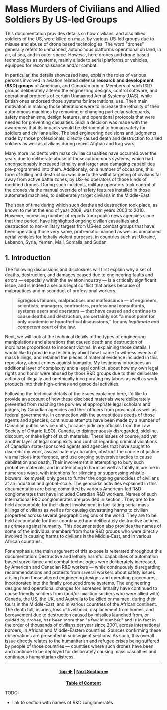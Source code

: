 # Mass Murders of Civilians and Allied Soldiers By US-led Groups

This documentation provides details on how civilians, and also allied soldiers of the US, were killed en mass, by various US-led groups due to misuse and abuse of drone based technologies. The word "drones" generally refers to unmanned, autonomous platforms operational on land, in air, at sea, and in outer space. However, here drones and drone based technologies as systems, mainly allude to aerial platforms or vehicles, equipped for reconnaissance and/or combat. 

In particular, the details showcased here, explain the roles of various persons involved in aviation related defense **research and development (R&D) groups** of American, and Canadian origin. Members of such R&D groups deliberately altered the engineering designs, control software, and operational protocols of certain Unmanned Aerial Systems (UAS), while British ones endorsed those systems for international use. Their main motivation in making those alterations were to increase the lethality of their autonomous machines by removing or changing particular safeguards, safety mechanisms, design features, and operational protocols that were needed for preventing casualties. Such a decision was made with the awareness that its impacts would be detrimental to human safety for soldiers and civilians alike. The bad engineering decisions and judgments made by those professionals, directly caused death and destruction to allied soldiers as well as civilians during recent Afghan and Iraq wars. 

Many more incidents with mass civilian casualties have occurred over the years due to deliberate abuse of those autonomous systems, which had unconscionably increased lethality and larger area damaging capabilities pre-programmed into them. Additionally, on a number of occasions, this form of killing and destruction was due to the willful targeting of civilians far away from active battle zones, by US-led operators of those kinds of modified drones. During such incidents, military operators took control of the drones via the manual override of safety features installed in those automated machines, to deliberately target civilians in the Middle-East. 

The span of time during which such deaths and destruction took place, as known to me at the end of year 2009, was from years 2003 to 2010. However, increasing number of reports from public news agencies since that time period, have highlighted ongoing civilian casualties and destruction to non-military targets from US-led combat groups that have been operating those very same, problematic manned as well as unmanned aerial vehicles for lethally violent purposes, in countries such as: Ukraine, Lebanon, Syria, Yemen, Mali, Somalia, and Sudan.

## 1. Introduction

The following discussions and disclosures will first explain why a set of deaths, destruction, and damages caused due to engineering faults and errors — especially within the aviation industry — is a critically significant issue, and is indeed a serious legal conflict that arises because of malpractices and misconduct of professional workers. 

> **Egregious failures, malpractices and malfeasance — of engineers, scientists, managers, contractors, professional consultants, systems users and operators — that have caused and continue to cause deaths and destruction, are certainly not "a moot point for only academic or hypothetical discussions," for any *legitimate and competent* court of the law.**

Next, we will look at the technical details of the types of engineering manipulations and alterations that caused death and destruction of inordinate proportions to innocent victims. In explaining those details, I would like to provide my testimony about how I came to witness events of mass killings, and retained the pieces of material evidence included in this repository, about crimes against humanity. My testimony introduces an additional layer of complexity and a legal conflict, about how my own legal rights and honor were abused by those R&D groups due to their deliberate actions of illegally and unethically incorporating my labors as well as work products into their high-crimes and genocidal activities.  

Following the technical details of the issues explained here, I'd like to provide an account of how these disclosed materials were deliberately prevented from reaching the purview of appropriate legal scholars and judges, by Canadian agencies and their officers from provincial as well as federal governments. In connection with the surreptitious deeds of those agents and agencies, continuous attempts have been made by a number of Canadian public service units, to cause judiciary officials from the Law Society of Ontario (LSO), Canada, to disingenuously disregarded, sideline, discount, or make light of such materials. These issues of course, add yet another layer of legal complexity and conflict regarding criminal violations of Canadian state-sponsored agents and agencies that have sought to discredit my work, assassinate my character, obstruct the course of justice via malicious interference, and use ongoing subversive tactics to cause debilitation and death. Their involvement in attempting to bury such probative materials, and in attempting to harm as well as fatally injure me in numerous ways, with intentions for silencing or suppressing whistle-blowers like myself, only goes to further the ongoing genocides of civilians at an industrial and global-scale. The genocidal activities explained in this documentation are being committed by various American-led R&D conglomerates that have included Canadian R&D workers. Names of such international R&D conglomerates are provided in section [ ](). They are to be held accountable for their direct involvement in facilitating serial mass killings of civilians as well as for causing devastating harms to civilian properties across several geographic regions of the world. They are to be held accountable for their coordinated and deliberately destructive actions, as crimes against humanity. This documentation also provides the names of some of the individual members from those R&D groups who were directly involved in causing harms to civilians in the Middle-East, and in various African countries. 

For emphasis, the main argument of this expose is reiterated throughout this documentation: Destructive and lethally harmful capabilities of automation based surveillance and combat technologies were deliberately increased, by American and Canadian R&D workers — while continuously disregarding recommendations and protests from several workers about safety issues arising from those altered engineering designs and operating procedures, incorporated into the finally produced drone systems. The engineering designs and operational changes for increased lethality have continued to cause friendly soldiers from (and/or coalition soldiers who were allied with) Canada, the US, the UK, and Australia to be killed or maimed, during their tours in the Middle-East, and in various countries of the African continent. The death toll, injuries, loss of livelihood, displacement from homes, and bereavement due to destruction caused by missiles launched from, or guided by drones, has been more than "a few in number," and is in fact in the order of thousands of civilians per year since 2001, across international borders, in African and Middle-Eastern countries. Sources confirming these observations are presented in subsequent sections. As such, this overall issue directly relates to the humanitarian and refugee crises being suffered by people of those countries — countries where such drones have been and continue to be deployed for deliberately causing mass casualties and continuous humanitarian distress. 

---
<div align="center">
  
  **[Top :arrow_up:][Top] | [Next Section :arrow_right:][Next]** 
  
  **[Table of Content][TOC]**

  [Top]: ./1-0.md#mass-murders-of-civilians-and-allied-soldiers-by-us-led-groups
  [Next]: ./1-1.md
  [TOC]: https://github.com/true-hindsight/long-overdue-justice/
  
</div>

TODO: 
 - link to section with names of R&D conglomerates
